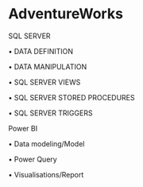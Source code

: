 # AdventureWorks

SQL SERVER

•	DATA DEFINITION

•	DATA MANIPULATION

•	SQL SERVER VIEWS

•	SQL SERVER STORED PROCEDURES

•	SQL SERVER TRIGGERS


Power BI

•	Data modeling/Model

•	Power Query

•	Visualisations/Report
